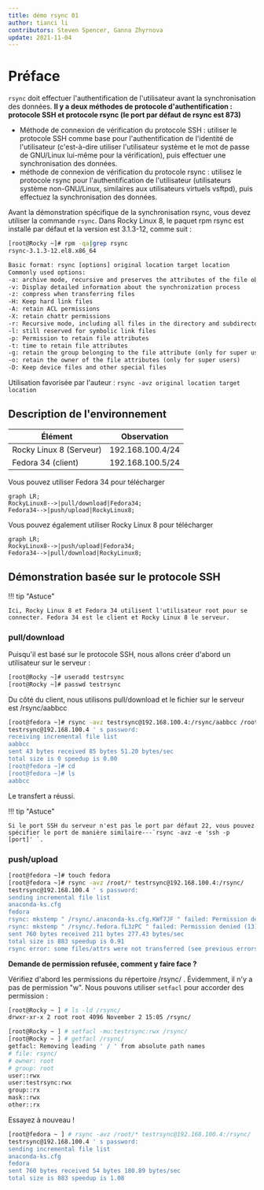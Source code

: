 ```yaml
---
title: démo rsync 01
author: tianci li
contributors: Steven Spencer, Ganna Zhyrnova
update: 2021-11-04
---
```


# Préface

`rsync` doit effectuer l'authentification de l'utilisateur avant la synchronisation des données. **Il y a deux méthodes de protocole d'authentification : protocole SSH et protocole rsync (le port par défaut de rsync est 873)**

* Méthode de connexion de vérification du protocole SSH : utiliser le protocole SSH comme base pour l'authentification de l'identité de l'utilisateur (c'est-à-dire utiliser l'utilisateur système et le mot de passe de GNU/Linux lui-même pour la vérification), puis effectuer une synchronisation des données.
* méthode de connexion de vérification du protocole rsync : utilisez le protocole rsync pour l'authentification de l'utilisateur (utilisateurs système non-GNU/Linux, similaires aux utilisateurs virtuels vsftpd), puis effectuez la synchronisation des données.

Avant la démonstration spécifique de la synchronisation rsync, vous devez utiliser la commande `rsync`. Dans Rocky Linux 8, le paquet rpm rsync  est installé par défaut et la version est 3.1.3-12, comme suit :

```bash
[root@Rocky ~]# rpm -qa|grep rsync
rsync-3.1.3-12.el8.x86_64
```

```txt
Basic format: rsync [options] original location target location
Commonly used options:
-a: archive mode, recursive and preserves the attributes of the file object, which is equivalent to -rlptgoD (without -H, -A, -X)
-v: Display detailed information about the synchronization process
-z: compress when transferring files
-H: Keep hard link files
-A: retain ACL permissions
-X: retain chattr permissions
-r: Recursive mode, including all files in the directory and subdirectories
-l: still reserved for symbolic link files
-p: Permission to retain file attributes
-t: time to retain file attributes
-g: retain the group belonging to the file attribute (only for super users)
-o: retain the owner of the file attributes (only for super users)
-D: Keep device files and other special files
```

Utilisation favorisée par l'auteur : `rsync -avz original location target location`

## Description de l'environnement

| Élément                 | Observation      |
| ----------------------- | ---------------- |
| Rocky Linux 8 (Serveur) | 192.168.100.4/24 |
| Fedora 34 (client)      | 192.168.100.5/24 |

Vous pouvez utiliser Fedora 34 pour télécharger

```mermaid
graph LR;
RockyLinux8-->|pull/download|Fedora34;
Fedora34-->|push/upload|RockyLinux8;
```

Vous pouvez également utiliser Rocky Linux 8 pour télécharger

```mermaid
graph LR;
RockyLinux8-->|push/upload|Fedora34;
Fedora34-->|pull/download|RockyLinux8;
```

## Démonstration basée sur le protocole SSH

!!! tip "Astuce"

    Ici, Rocky Linux 8 et Fedora 34 utilisent l'utilisateur root pour se connecter. Fedora 34 est le client et Rocky Linux 8 le serveur.

### pull/download

Puisqu'il est basé sur le protocole SSH, nous allons créer d'abord un utilisateur sur le serveur :

```bash
[root@Rocky ~]# useradd testrsync
[root@Rocky ~]# passwd testrsync
```

Du côté du client, nous utilisons pull/download et le fichier sur le serveur est /rsync/aabbcc

```bash
[root@fedora ~]# rsync -avz testrsync@192.168.100.4:/rsync/aabbcc /root
testrsync@192.168.100.4 ' s password:
receiving incremental file list
aabbcc
sent 43 bytes received 85 bytes 51.20 bytes/sec
total size is 0 speedup is 0.00
[root@fedora ~]# cd
[root@fedora ~]# ls
aabbcc
```
Le transfert a réussi.

!!! tip "Astuce"

    Si le port SSH du serveur n'est pas le port par défaut 22, vous pouvez spécifier le port de manière similaire---`rsync -avz -e 'ssh -p [port]' `.

### push/upload

```bash
[root@fedora ~]# touch fedora
[root@fedora ~]# rsync -avz /root/* testrsync@192.168.100.4:/rsync/
testrsync@192.168.100.4 ' s password:
sending incremental file list
anaconda-ks.cfg
fedora
rsync: mkstemp " /rsync/.anaconda-ks.cfg.KWf7JF " failed: Permission denied (13)
rsync: mkstemp " /rsync/.fedora.fL3zPC " failed: Permission denied (13)
sent 760 bytes received 211 bytes 277.43 bytes/sec
total size is 883 speedup is 0.91
rsync error: some files/attrs were not transferred (see previous errors) (code 23) at main.c(1330) [sender = 3.2.3]
```

**Demande de permission refusée, comment y faire face ?**

Vérifiez d'abord les permissions du répertoire /rsync/ . Évidemment, il n'y a pas de permission "w". Nous pouvons utiliser `setfacl` pour accorder des permission :

```bash
[root@Rocky ~ ] # ls -ld /rsync/
drwxr-xr-x 2 root root 4096 November 2 15:05 /rsync/
```

```bash
[root@Rocky ~ ] # setfacl -mu:testrsync:rwx /rsync/
[root@Rocky ~ ] # getfacl /rsync/
getfacl: Removing leading ' / ' from absolute path names
# file: rsync/
# owner: root
# group: root
user::rwx
user:testrsync:rwx
group::rx
mask::rwx
other::rx
```

Essayez à nouveau !

```bash
[root@fedora ~ ] # rsync -avz /root/* testrsync@192.168.100.4:/rsync/
testrsync@192.168.100.4 ' s password:
sending incremental file list
anaconda-ks.cfg
fedora
sent 760 bytes received 54 bytes 180.89 bytes/sec
total size is 883 speedup is 1.08
```
